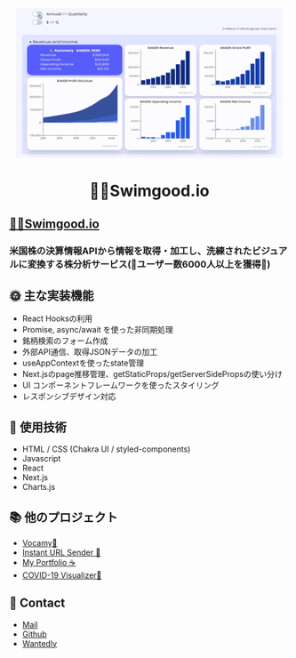 
<p align="center">
  <a href="">
    <img alt="Vocamy" src="./public/images/forreadme.gif" width="480" />
  </a>
</p>
<h1 align="center">
  🏊‍♂️Swimgood.io
</h1>

## [🏊‍♂️Swimgood.io](https://swimgood.io/)
### 米国株の決算情報APIから情報を取得・加工し、洗練されたビジュアルに変換する株分析サービス(🎉ユーザー数6000人以上を獲得🎉)

## 🌞 主な実装機能
- React Hooksの利用
- Promise, async/await を使った非同期処理
- 銘柄検索のフォーム作成
- 外部API通信、取得JSONデータの加工
- useAppContextを使ったstate管理
- Next.jsのpage推移管理、getStaticProps/getServerSidePropsの使い分け
- UI コンポーネントフレームワークを使ったスタイリング
- レスポンシブデザイン対応


## 🧐 使用技術
  - HTML / CSS (Chakra UI / styled-components)
  - Javascript
  - React
  - Next.js
  - Charts.js


## 📚 他のプロジェクト
  - [Vocamy🥑](https://github.com/hiropalla1692/vocamy)
  - [Instant URL Sender 📩](https://abc.xyz)
  - [My Portfolio ☕️](https://github.com/hiropalla1692/my-portfolio)
  - [COVID-19 Visualizer🦠](https://github.com/hiropalla1692/covid-19-checker)


## 📩 Contact
- [Mail](mailto:hirokuni0719@gmail.com)
- [Github](https://github.com/hiropalla1692/)
- [Wantedly](https://www.wantedly.com/users/82225561)
